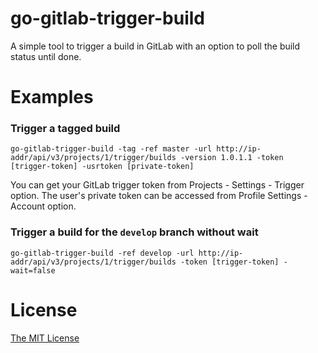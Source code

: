 # go-gitlab-trigger-build

A simple tool to trigger a build in GitLab with an option to poll the build status until done.

# Examples

### Trigger a tagged build

```
go-gitlab-trigger-build -tag -ref master -url http://ip-addr/api/v3/projects/1/trigger/builds -version 1.0.1.1 -token [trigger-token] -usrtoken [private-token]
```

You can get your GitLab trigger token from Projects - Settings - Trigger option. The user's private token can be accessed from Profile Settings - Account option.

### Trigger a build for the `develop` branch without wait

```
go-gitlab-trigger-build -ref develop -url http://ip-addr/api/v3/projects/1/trigger/builds -token [trigger-token] -wait=false
```

# License

[The MIT License](./LICENSE.md)

